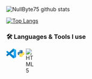 
![NullByte75 github stats](https://github-readme-stats.vercel.app/api?username=Artik77z&show_icons=true&theme=dracula)

[![Top Langs](https://github-readme-stats.vercel.app/api/top-langs/?username=Artik77z&layout=compact)](https://github.com/ExploitHaxgithub-readme-stats)

### 🛠 Languages & Tools I use
[<img align="left" alt="Visual Studio Code" width="26px" src="https://raw.githubusercontent.com/github/explore/80688e429a7d4ef2fca1e82350fe8e3517d3494d/topics/visual-studio-code/visual-studio-code.png" />]() [<img align="left" alt="HTML5" width="26px" src="https://raw.githubusercontent.com/github/explore/80688e429a7d4ef2fca1e82350fe8e3517d3494d/topics/python/python.png" />]() [<img align="left" alt="HTML5" width="26px" src="https://image.flaticon.com/icons/png/512/919/919827.png" />]()
